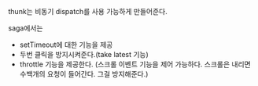 thunk는 비동기 dispatch를 사용 가능하게 만들어준다.

saga에서는 
- setTimeout에 대한 기능을 제공
- 두번 클릭을 방지시켜준다.(take latest 기능)
- throttle 기능을 제공한다. (스크롤 이벤트 기능을 제어 가능하다. 스크롤은 내리면 수백개의 요청이 들어간다. 그걸 방지해준다.)